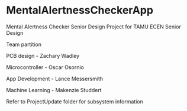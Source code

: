 # MentalAlertnessCheckerApp

Mental Alertness Checker Senior Design Project for TAMU ECEN Senior Design 

Team partition

PCB design - Zachary Wadley

Microcontroller - Oscar Osornio

App Development - Lance Messersmith

Machine Learning - Makenzie Studdert

Refer to ProjectUpdate folder for subsystem information
